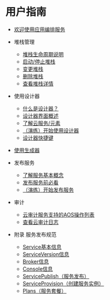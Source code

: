 # 用户指南

-   [欢迎使用应用编排服务](欢迎使用应用编排服务.md)
-   堆栈管理
    -   [堆栈生命周期说明](堆栈生命周期说明.md)
    -   [启动/停止堆栈](启动-停止堆栈.md)
    -   [变更堆栈](变更堆栈.md)
    -   [删除堆栈](删除堆栈.md)
    -   [查看堆栈详情](查看堆栈详情.md)

-   使用设计器
    -   [什么是设计器？](什么是设计器.md)
    -   [设计器界面概述](设计器界面概述.md)
    -   [了解云服务/元素](了解云服务-元素.md)
    -   [（演练）开始使用设计器](（演练）开始使用设计器.md)
    -   [设计器快捷键](设计器快捷键.md)

-   [使用生成器](使用生成器.md)
-   发布服务
    -   [了解服务基本概念](了解服务基本概念.md)
    -   [发布服务前必看](发布服务前必看.md)
    -   [（演练）开始发布服务](（演练）开始发布服务.md)

-   审计
    -   [云审计服务支持的AOS操作列表](云审计服务支持的AOS操作列表.md)
    -   [查看云审计日志](查看云审计日志.md)

-   附录 服务发布规范
    -   [Service基本信息](Service基本信息.md)
    -   [ServiceVersion信息](ServiceVersion信息.md)
    -   [Broker信息](Broker信息.md)
    -   [Console信息](Console信息.md)
    -   [ServicePublish（服务发布）](ServicePublish（服务发布）.md)
    -   [ServiceProvision（创建服务实例）](ServiceProvision（创建服务实例）.md)
    -   [Plans（服务套餐）](Plans（服务套餐）.md)


